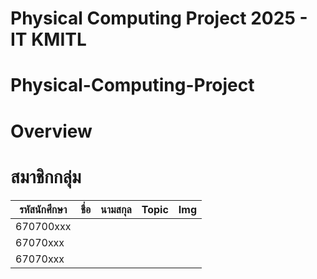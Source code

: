 # Physical Computing Project 2025 - IT KMITL
# Physical-Computing-Project

# Overview

# สมาชิกกลุ่ม

| รหัสนักศึกษา | ชื่อ | นามสกุล | Topic | Img |
| --- | --- | --- | --- | --- |
| 670700xxx  |      |         |           |                                |
| 67070xxx   |      |         |           |                              |
| 67070xxx   |     |          |          |                               |
